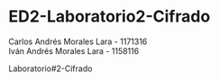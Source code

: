# ED2-Laboratorio2-Cifrado

Carlos Andrés Morales Lara - 1171316  
Iván Andrés Morales Lara - 1158116

Laboratorio#2-Cifrado
